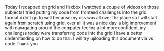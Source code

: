 Today I recapped on grid and flexbox
I watched a couple of videos on those subjects
I tried putting my code from frontend challenges into the grid format 
didn't go to well because my css was all over the place 
so I will start again from scratch using grid.
over all it was a nice day.
a big improvement with navagating around the computer feeling a lot
more confident.
my challenges today were transferring code into the grid 
I have a better understanding on how to do that.
I will try uploading this document via vs code
Thank you